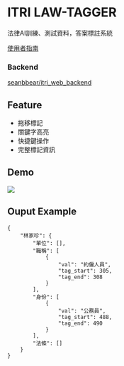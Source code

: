 # ITRI LAW-TAGGER
法律AI訓練、測試資料，答案標註系統

[使用者指南](https://hackmd.io/WeJJaoqrTKWH7d0HF5PRNQ)

### Backend
[seanbbear/itri_web_backend](https://github.com/seanbbear/itri_web_backend)
## Feature
- 拖移標記
- 關鍵字高亮
- 快捷鍵操作
- 完整標記資訊

## Demo
![](https://raw.githubusercontent.com/p208p2002/itri-law-tagger/master/demo.gif)
## Ouput Example
```
{
    "林家珍": {
        "單位": [],
        "職稱": [
            {
                "val": "約僱人員",
                "tag_start": 305,
                "tag_end": 308
            }
        ],
        "身份": [
            {
                "val": "公務員",
                "tag_start": 488,
                "tag_end": 490
            }
        ],
        "法條": []
    }
}
```